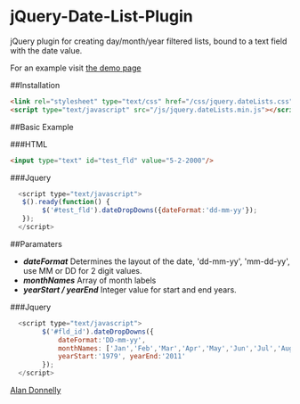 jQuery-Date-List-Plugin
=======================

jQuery plugin for creating day/month/year filtered lists, bound to a text field with the date value.

For an example visit [the demo page](http://http://www.amdonnelly.co.uk/things/date-drop-down-lists.aspx "Date Drop Down List")

##Installation

```html
<link rel="stylesheet" type="text/css" href="/css/jquery.dateLists.css">
<script type="text/javascript" src="/js/jquery.dateLists.min.js"></script>
```

##Basic Example

###HTML
```html
<input type="text" id="test_fld" value="5-2-2000"/>
```

###Jquery
```javascript
  <script type="text/javascript">  
   $().ready(function() {  
        $('#test_fld').dateDropDowns({dateFormat:'dd-mm-yy'});  
   });  
  </script>  
```


##Paramaters
* ___dateFormat___ Determines the layout of the date, 'dd-mm-yy', 'mm-dd-yy', use MM or DD for 2 digit values.
* ___monthNames___ Array of month labels
* ___yearStart / yearEnd___ Integer value for start and end years.


###Jquery
```javascript
  <script type="text/javascript">  
		$('#fld_id').dateDropDowns({
			dateFormat:'DD-mm-yy',
			monthNames: ['Jan','Feb','Mar','Apr','May','Jun','Jul','Aug','Sep','Oct','Nov','Dec'],
			yearStart:'1979', yearEnd:'2011'
		}); 
  </script>  
```

[Alan Donnelly](http://www.amdonnelly.co.uk)